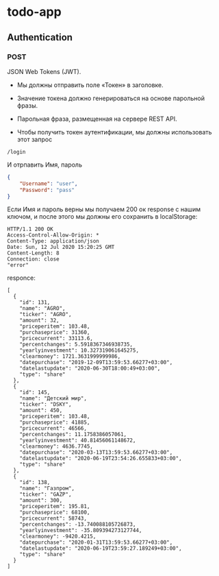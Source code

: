 # todo-app

## Authentication

### POST
JSON Web Tokens (JWT).
* Мы должны отправить поле «Токен» в заголовке.

* Значение токена должно генерироваться на основе парольной фразы.

* Парольная фраза, размещенная на сервере REST API.

* Чтобы получить токен аутентификации, мы должны использовать этот запрос
```
/login
```
И отрпавить Имя, пароль

```json
{
    "Username": "user",
    "Password": "pass"
}
```

Если Имя и пароль верны мы получаем 200 ок response с нашим ключом, и после этого мы должны его сохранить в localStorage:

```
HTTP/1.1 200 OK
Access-Control-Allow-Origin: *
Content-Type: application/json
Date: Sun, 12 Jul 2020 15:20:25 GMT
Content-Length: 8
Connection: close
"error"
```



responce:

```
[
  {
    "id": 131,
    "name": "AGRO",
    "ticker": "AGRO",
    "amount": 32,
    "priceperitem": 103.48,
    "purchaseprice": 31360,
    "pricecurrent": 33113.6,
    "percentchanges": 5.5918367346938735,
    "yearlyinvestment": 10.327319061645275,
    "clearmoney": 1721.3631999999986,
    "datepurchase": "2019-12-09T13:59:53.66277+03:00",
    "datelastupdate": "2020-06-30T18:00:49+03:00",
    "type": "share"
  },
  {
    "id": 145,
    "name": "Детский мир",
    "ticker": "DSKY",
    "amount": 450,
    "priceperitem": 103.48,
    "purchaseprice": 41885,
    "pricecurrent": 46566,
    "percentchanges": 11.1758386057061,
    "yearlyinvestment": 40.81456061148672,
    "clearmoney": 4636.7745,
    "datepurchase": "2020-03-13T13:59:53.66277+03:00",
    "datelastupdate": "2020-06-19T23:54:26.655833+03:00",
    "type": "share"
  },
  {
    "id": 138,
    "name": "Газпром",
    "ticker": "GAZP",
    "amount": 300,
    "priceperitem": 195.81,
    "purchaseprice": 68100,
    "pricecurrent": 58743,
    "percentchanges": -13.740088105726873,
    "yearlyinvestment": -35.809394273127744,
    "clearmoney": -9420.4215,
    "datepurchase": "2020-01-31T13:59:53.66277+03:00",
    "datelastupdate": "2020-06-19T23:59:27.189249+03:00",
    "type": "share"
  }
]
```